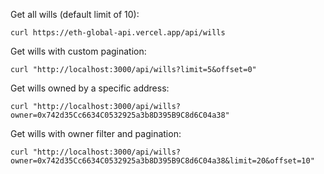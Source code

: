 Get all wills (default limit of 10):
```
curl https://eth-global-api.vercel.app/api/wills
```

Get wills with custom pagination:
```
curl "http://localhost:3000/api/wills?limit=5&offset=0"
```

Get wills owned by a specific address:
```
curl "http://localhost:3000/api/wills?owner=0x742d35Cc6634C0532925a3b8D395B9C8d6C04a38"
```

Get wills with owner filter and pagination:
```
curl "http://localhost:3000/api/wills?owner=0x742d35Cc6634C0532925a3b8D395B9C8d6C04a38&limit=20&offset=10"
```

